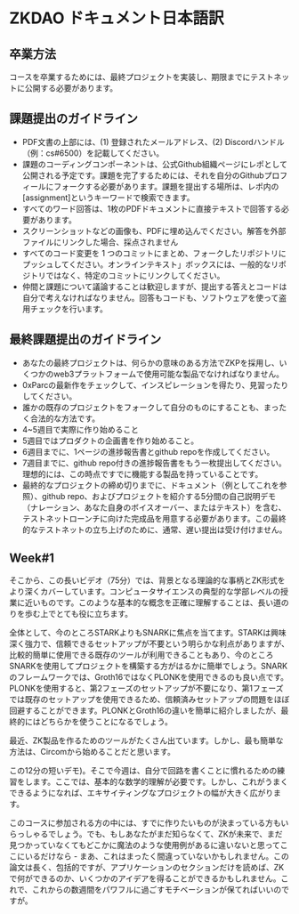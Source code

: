 # ZKDAO ドキュメント日本語訳

## 卒業方法

コースを卒業するためには、最終プロジェクトを実装し、期限までにテストネットに公開する必要があります。

## 課題提出のガイドライン

- PDF文書の上部には、(1) 登録されたメールアドレス、(2) Discordハンドル（例：cs#6500）を記載してください。
- 課題のコーディングコンポーネントは、公式Github組織ページにレポとして公開される予定です。課題を完了するためには、それを自分のGithubプロフィールにフォークする必要があります。課題を提出する場所は、レポ内の[assignment]というキーワードで検索できます。
- すべてのワード回答は、1枚のPDFドキュメントに直接テキストで回答する必要があります。
- スクリーンショットなどの画像も、PDFに埋め込んでください。解答を外部ファイルにリンクした場合、採点されません
- すべてのコード変更を 1 つのコミットにまとめ、フォークしたリポジトリにプッシュしてください。オンラインテキスト」ボックスには、一般的なリポジトリではなく、特定のコミットにリンクしてください。
- 仲間と課題について議論することは歓迎しますが、提出する答えとコードは自分で考えなければなりません。回答もコードも、ソフトウェアを使って盗用チェックを行います。

## 最終課題提出のガイドライン

- あなたの最終プロジェクトは、何らかの意味のある方法でZKPを採用し、いくつかのweb3プラットフォームで使用可能な製品でなければなりません。
- 0xParcの最新作をチェックして、インスピレーションを得たり、見習ったりしてください。
- 誰かの既存のプロジェクトをフォークして自分のものにすることも、まったく合法的な方法です。
- 4~5週目で実際に作り始めること
- 5週目ではプロダクトの企画書を作り始めること。
- 6週目までに、1ページの進捗報告書とgithub repoを作成してください。
- 7週目までに、github repo付きの進捗報告書をもう一枚提出してください。理想的には、この時点ですでに機能する製品を持っていることです。
- 最終的なプロジェクトの締め切りまでに、ドキュメント（例としてこれを参照）、github repo、およびプロジェクトを紹介する5分間の自己説明デモ（ナレーション、あなた自身のボイスオーバー、またはテキスト）を含む、テストネットローンチに向けた完成品を用意する必要があります。この最終的なテストネットの立ち上げのために、通常、遅い提出は受け付けません。

## Week#1

そこから、この長いビデオ（75分）では、背景となる理論的な事柄とZK形式をより深くカバーしています。コンピュータサイエンスの典型的な学部レベルの授業に近いものです。このような基本的な概念を正確に理解することは、長い道のりを歩む上でとても役に立ちます。  

全体として、今のところSTARKよりもSNARKに焦点を当てます。STARKは興味深く強力で、信頼できるセットアップが不要という明らかな利点がありますが、比較的簡単に使用できる既存のツールが利用できることもあり、今のところSNARKを使用してプロジェクトを構築する方がはるかに簡単でしょう。SNARKのフレームワークでは、Groth16ではなくPLONKを使用できるのも良い点です。PLONKを使用すると、第2フェーズのセットアップが不要になり、第1フェーズでは既存のセットアップを使用できるため、信頼済みセットアップの問題をほぼ回避することができます。PLONKとGroth16の違いを簡単に紹介しましたが、最終的にはどちらかを使うことになるでしょう。  

最近、ZK製品を作るためのツールがたくさん出ています。しかし、最も簡単な方法は、Circomから始めることだと思います。  

この12分の短いデモ)。そこで今週は、自分で回路を書くことに慣れるための練習をします。ここでは、基本的な数学的理解が必要です。しかし、これがうまくできるようになれば、エキサイティングなプロジェクトの幅が大きく広がります。

このコースに参加される方の中には、すでに作りたいものが決まっている方もいらっしゃるでしょう。でも、もしあなたがまだ知らなくて、ZKが未来で、まだ見つかっていなくてもどこかに魔法のような使用例があるに違いないと思ってここにいるだけなら - まあ、これはまったく間違っていないかもしれません。この論文は長く、包括的ですが、アプリケーションのセクションだけを読めば、ZKで何ができるのか、いくつかのアイデアを得ることができるかもしれません。これで、これからの数週間をパワフルに過ごすモチベーションが保てればいいのですが。


